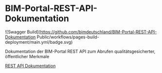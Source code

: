 # BIM-Portal-REST-API-Dokumentation
![Swagger Build](https://github.com/bimdeutschland/BIM-Portal-REST-API-Dokumentation
Public/workflows/pages-build-deployment/main.yml/badge.svg)

Dokumentation der BIM-Portal REST API zum Abrufen qualitätsgesicherter, öffentlicher Merkmale

[REST API Dokumentation](https://bimdeutschland.github.io/BIM-Portal-REST-API-Dokumentation/)
